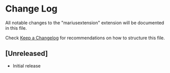 # Change Log

All notable changes to the "mariusextension" extension will be documented in this file.

Check [Keep a Changelog](http://keepachangelog.com/) for recommendations on how to structure this file.

## [Unreleased]

- Initial release